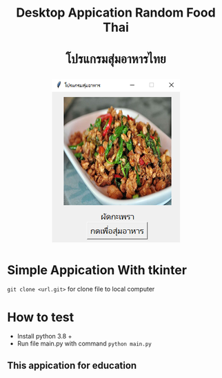 <h1 align="center">Desktop Appication Random Food Thai<h1/>
<p align="center">โปรแกรมสุ่มอาหารไทย</p>
<p align="center"><img src="SampleScreen\Sample_1.png"></p>

# Simple Appication With tkinter

``` git clone <url.git> ```
for clone file to local computer
# How to test
- Install python 3.8 +
- Run file main.py with command ``` python main.py ```

## This appication for education
